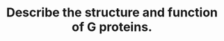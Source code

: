 ---
title: "Describe the structure and function of G proteins."
entityType: SAQ
exam: PEX
college: ANZCA
year: 2000
sitting: B
question: 11
passRate: 50
EC_expectedDomains:
- "Otherwise the heterotrimeric structure of the G protein and the sequence of events from activation of the receptor to activation of the effector mechanism was well described. Most candidates knew that G proteins are responsible for transduction and amplification of the original signal but very few mentioned how changes in G protein coupling are involved in the regulation of receptors."
EC_extraCredit:
- "Better answers were able to give several examples of G protein linked receptors along with the corresponding enzyme systems or ion channels that were the effectors for the different G proteins (e.g. β adrenoreceptor linked to Gs to stimulate adenylyl cyclase to increase cAMP; μ opioid receptor linked to an inhibitory G protein that opens K+ channels, etc.)."
EC_errorsCommon:
- "G proteins are so named because they are guanine nucleotide binding proteins (and thus bind GDP and GTP, not ADP and ATP as suggested by some candidates). The most common error was to confuse the structure of the G protein with that of the receptor to which the G protein is coupled. Some candidates mistakenly referred to the G protein itself as the second messenger. Many candidates gave unnecessary information on the structure of the G protein linked receptor itself or wasted time describing a long cascade of effects caused by different second messengers."
---